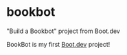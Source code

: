 # bookbot
"Build a Bookbot" project from Boot.dev

BookBot is my first [Boot.dev](https://www.boot.dev) project!